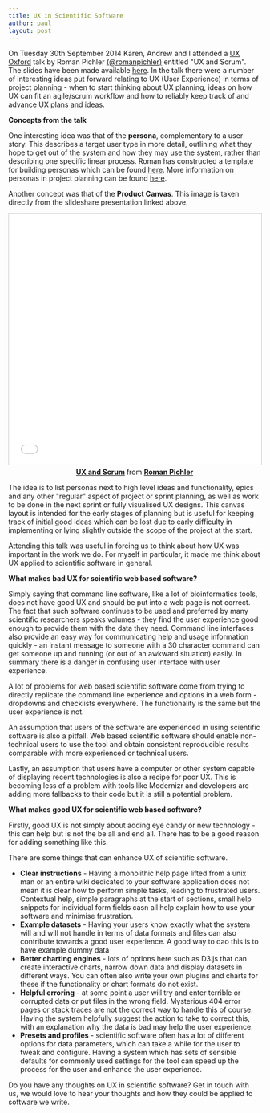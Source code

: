```yaml
---
title: UX in Scientific Software
author: paul
layout: post
---
```


On Tuesday 30th September 2014 Karen, Andrew and I attended a <a href="http://www.meetup.com/UX-Oxford/" onclick='return !window.open(this.href);'>UX Oxford</a> talk by Roman Pichler <a href="https://twitter.com/romanpichler" onclick='return !window.open(this.href);'>(@romanpichler)</a> entitled "UX and Scrum".<!-- more --> The slides have been made available <a href="http://www.slideshare.net/romanpichler/ux-and-scrum" onclick='return !window.open(this.href);'>here</a>.  In the talk there were a number of interesting ideas put forward relating to UX (User Experience) in terms of project planning - when to start thinking about UX planning, ideas on how UX can fit an agile/scrum workflow and how to reliably keep track of and advance UX plans and ideas.

**Concepts from the talk**

One interesting idea was that of the **persona**, complementary to a user story. This describes a target user type in more detail, outlining what they hope to get out of the system and how they may use the system, rather than describing one specific linear process. Roman has constructed a template for building personas which can be found <a href="http://www.romanpichler.com/tools/persona-template/" onclick='return !window.open(this.href);'>here</a>. More information on personas in project planning can be found <a href="http://guide.agilealliance.org/guide/personas.html" onclick='return !window.open(this.href);'>here</a>.

Another concept was that of the **Product Canvas**. This image is taken directly from the slideshare presentation linked above.

<iframe src="//www.slideshare.net/slideshow/embed_code/35561129?startSlide=19" width="100%" height="500" frameborder="0" marginwidth="0" marginheight="0" scrolling="no" style="border:1px solid #CCC; border-width:1px; margin-bottom:5px; max-width: 100%;" allowfullscreen> </iframe> <div style="margin-bottom:5px; text-align: center"> <strong> <a href="https://www.slideshare.net/romanpichler/ux-and-scrum" title="UX and Scrum" target="_blank">UX and Scrum</a> </strong> from <strong><a href="http://www.slideshare.net/romanpichler" target="_blank">Roman Pichler</a></strong> </div>

The idea is to list personas next to high level ideas and functionality, epics and any other "regular" aspect of project or sprint planning, as well as work to be done in the next sprint or fully visualised UX designs. This canvas layout is intended for the early stages of planning but is useful for keeping track of initial good ideas which can be lost due to early difficulty in implementing or lying slightly outside the scope of the project at the start.

Attending this talk was useful in forcing us to think about how UX was important in the work we do. For myself in particular, it made me think about UX applied to scientific software in general.

**What makes bad UX for scientific web based software?**

Simply saying that command line software, like a lot of bioinformatics tools, does not have good UX and should be put into a web page is not correct. The fact that such software continues to be used and preferred by many scientific researchers speaks volumes - they find the user experience good enough to provide them with the data they need. Command line interfaces also provide an easy way for communicating help and usage information quickly - an instant message to someone with a 30 character command can get someone up and running (or out of an awkward situation) easily. In summary there is a danger in confusing user interface with user experience.

A lot of problems for web based scientific software come from trying to directly replicate the command line experience and options in a web form - dropdowns and checklists everywhere. The functionality is the same but the user experience is not.

An assumption that users of the software are experienced in using scientific software is also a pitfall. Web based scientific software should enable non-technical users to use the tool and obtain consistent reproducible results comparable with more experienced or technical users.

Lastly, an assumption that users have a computer or other system capable of displaying recent technologies is also a recipe for poor UX. This is becoming less of a problem with tools like Modernizr and developers are adding more fallbacks to their code but it is still a potential problem.

**What makes good UX for scientific web based software?**

Firstly, good UX is not simply about adding eye candy or new technology - this can help but is not the be all and end all. There has to be a good reason for adding something like this.

There are some things that can enhance UX of scientific software.

- **Clear instructions** - Having a monolithic help page lifted from a unix man or an entire wiki dedicated to your software application does not mean it is clear how to perform simple tasks, leading to frustrated users. Contextual help, simple paragraphs at the start of sections, small help snippets for individual form fields casn all help explain how to use your software and minimise frustration.
- **Example datasets** - Having your users know exactly what the system will and will not handle in terms of data formats and files can also contribute towards a good user experience. A good way to dao this is to have example dummy data
- **Better charting engines** - lots of options here such as D3.js that can create interactive charts, narrow down data and display datasets in different ways. You can often also write your own plugins and charts for these if the functionality or chart formats do not exist.
- **Helpful erroring** - at some point a user will try and enter terrible or corrupted data or put files in the wrong field. Mysterious 404 error pages or stack traces are not the correct way to handle this of course. Having the system helpfully suggest the action to take to correct this, with an explanation why the data is bad may help the user experience.
- **Presets and profiles** - scientific software often has a lot of different options for data parameters, which can take a while for the user to tweak and configure. Having a system which has sets of sensible defaults for commonly used settings for the tool can speed up the process for the user and enhance the user experience.

Do you have any thoughts on UX in scientific software? Get in touch with us, we would love to hear your thoughts and how they could be applied to software we write.
